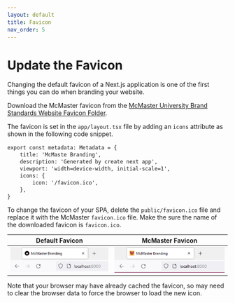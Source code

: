 ```yaml
---
layout: default
title: Favicon
nav_order: 5
---
```

# Update the Favicon

Changing the default favicon of a Next.js application is one of the first things you can do when branding your website.

Download the McMaster favicon from the [McMaster University Brand Standards Website Favicon Folder](https://brand-resources.mcmaster.ca/asset-bank/action/browseItems?categoryId=1516&categoryTypeId=2&cachedCriteria=1).

The favicon is set in the `app/layout.tsx` file by adding an `icons` attribute as shown in the following code snippet.

```
export const metadata: Metadata = {
    title: 'McMaste Branding',
    description: 'Generated by create next app',
    viewport: 'width=device-width, initial-scale=1',
    icons: {
        icon: '/favicon.ico',
    },
}
```

To change the favicon of your SPA, delete the `public/favicon.ico` file and replace it with the McMaster `favicon.ico` file. Make the sure the name of the downloaded favicon is `favicon.ico`.

Default Favicon          |  McMaster Favicon
:-------------------------:|:-------------------------:
![old-favicon](assets/img/old-favicon.png)  |  ![new-favicon](assets/img/new-favicon.png)

Note that your browser may have already cached the favicon, so may need to clear the browser data to force the browser to load the new icon.